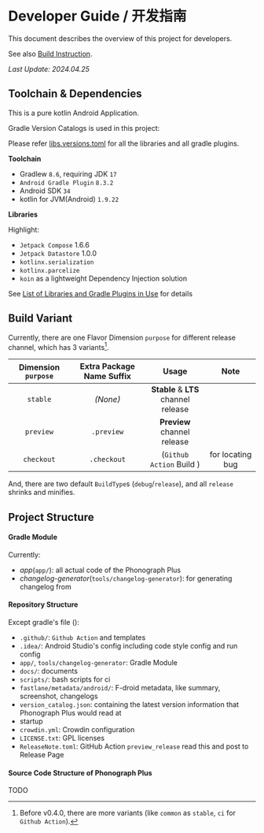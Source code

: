 # **Developer Guide** / **开发指南**

This document describes the overview of this project for developers.

See also [Build Instruction](./Build_Instructions.md).

_Last Update: 2024.04.25_

## Toolchain & Dependencies

This is a pure kotlin Android Application.

Gradle Version Catalogs is used in this project:

Please refer [libs.versions.toml](../gradle/libs.versions.toml) for all the libraries and all gradle plugins.

**Toolchain**

- Gradlew `8.6`, requiring JDK `17`
- `Android Gradle Plugin` `8.3.2`
- Android SDK `34`
- kotlin for JVM(Android) `1.9.22`

**Libraries**

Highlight:

- `Jetpack Compose` 1.6.6
- `Jetpack Datastore` 1.0.0
- `kotlinx.serialization`
- `kotlinx.parcelize`
- `koin` as a lightweight Dependency Injection solution

See [List of Libraries and Gradle Plugins in Use](./List_of_Libraries.md) for details

## Build Variant

Currently, there are one Flavor Dimension `purpose` for different release channel, which has 3 variants[^1].

| Dimension `purpose` | Extra Package Name Suffix |                   Usage                   |       Note       |
|:-------------------:|:-------------------------:|:-----------------------------------------:|:----------------:|
|      `stable`       |         _(None)_          | **Stable** & **LTS**<br/> channel release |                  |
|      `preview`      |        `.preview`         |     **Preview**<br/> channel release      |                  |
|     `checkout`      |        `.checkout`        |         (`Github Action` Build )          | for locating bug |

[^1]: Before v0.4.0, there are more variants (like `common` as `stable`, `ci` for `Github Action`).

And, there are two default `BuildType`s (`debug`/`release`), and all `release` shrinks and minifies.

## Project Structure

#### Gradle Module

Currently:

- _app_(`app/`): all actual code of the Phonograph Plus
- _changelog-generator_(`tools/changelog-generator`): for generating changelog from

#### Repository Structure

Except gradle's file ():

- `.github/`: `Github Action` and templates
- `.idea/`: Android Studio's config including code style config and run config
- `app/`, `tools/changelog-generator`: Gradle Module
- `docs/`: documents
- `scripts/`: bash scripts for ci
- `fastlane/metadata/android/`: F-droid metadata, like summary, screenshot, changelogs
- `version_catalog.json`: containing the latest version information that Phonograph Plus would read at
- startup
- `crowdin.yml`: Crowdin configuration
- `LICENSE.txt`: GPL licenses
- `ReleaseNote.toml`: GitHub Action `preview_release` read this and post to Release Page

#### Source Code Structure of Phonograph Plus

TODO

